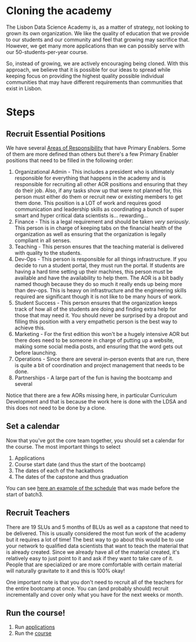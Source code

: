 # Cloning the academy

The Lisbon Data Science Academy is, as a matter of strategy, not looking to grown its own organization. We like the quality of education that we provide to our students and our community and feel that growing may sacrifice that. However, we get many more applications than we can possibly serve with our 50-students-per-year course.

So, instead of growing, we are actively encouraging being cloned. With this approach, we believe that it is possible for our ideas to spread while keeping focus on providing the highest quality possible individual communities that may have different requirements than communities that exist in Lisbon.

# Steps

## Recruit Essential Positions

We have several [Areas of Responsibility](pages/LDSA-Areas-of-Responsibility) that have Primary Enablers. Some of them are more defined than others but there's a few Primary Enabler positions that need to be filled in the following order:

1. Organizational Admin - This includes a president who is ultimately responsible for everything that happens in the academy and is responsible for recruiting all other AOR positions and ensuring that they do their job. Also, if any tasks show up that were not planned for, this person must either do them or recruit new or existing members to get them done. This position is a LOT of work and requires good communication and leadership skills as coordinating a bunch of super smart and hyper critical data scientists is... rewarding...
1. Finance - This is a legal requirement and should be taken *very seriously*. This person is in charge of keeping tabs on the financial health of the organization as well as ensuring that the organization is legally compliant in all senses.
1. Teaching - This person ensures that the teaching material is delivered with quality to the students.
1. Dev-Ops - This person is responsible for all things infrastructure. If you decide to run a student portal, they must run the portal. If students are having a hard time setting up their machines, this person must be available and have the availability to help them. The AOR is a bit badly named though because they do so much it really ends up being more than dev-ops. This is heavy on infrastructure and the engineering skills required are significant though it is not like to be many hours of work.
1. Student Success - This person ensures that the organization keeps track of how all of the students are doing and finding extra help for those that may need it. You should never be surprised by a dropout and filling this position with a very empathetic person is the best way to achieve this.
1. Marketing - For the first edition this won't be a hugely intensive AOR but there does need to be someone in charge of putting up a website, making some social media posts, and ensuring that the word gets out before launching. 
1. Operations - Since there are several in-person events that are run, there is quite a bit of coordination and project management that needs to be done.
1. Partnerships - A large part of the fun is having the bootcamp and several 

Notice that there are a few AORs missing here, in particular Curriculum Development and that is because the work here is done with the LDSA and this does not need to be done by a clone. 

## Set a calendar

Now that you've got the core team together, you should set a calendar for the course. The most important things to select

1. Applications
1. Course start date (and thus the start of the bootcamp)
1. The dates of each of the hackathons
1. The dates of the capstone and thus graduation

You can see [here an example of the schedule](pages/Starters-Academy-(Course)#schedule) that was made before the start of batch3.

## Recruit Teachers

There are 19 SLUs and 5 months of BLUs as well as a capstone that need to be delivered. This is usually considered the most fun work of the academy but it requires a lot of time! The best way to go about this would be to use your network to qualified data scientists that want to teach the material that is already created. Since we already have all of the material created, it's relatively easy to just point to it and ask if they want to take care of it. People that are specialized or are more comfortable with certain material will naturally gravitate to it and this is 100% okay!

One important note is that you don't need to recruit all of the teachers for the entire bootcamp at once. You can (and probably should) recruit incrementally and cover only what you have for the next weeks or month.

## Run the course!

1. Run [applications](pages/Application-process)
1. Run the [course](pages/Starters-Academy-(Course))
